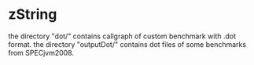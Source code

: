 # zString
the directory "dot/" contains callgraph of custom benchmark with .dot format.
the directory "outputDot/" contains dot files of some benchmarks from SPECjvm2008.
